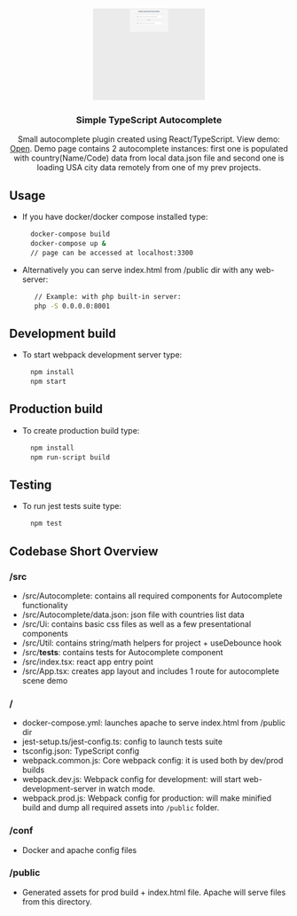 <div id="top"></div>

<!-- INTRO -->
<br />
<div align="center">
  <a href="img/3.png?raw=true">
    <p align="center">
      <img src="img/3.png" width="40%">
    </p>
  </a>

  <h3 align="center">Simple TypeScript Autocomplete</h3>

  <p align="center">
    Small autocomplete plugin created using React/TypeScript. 
    View demo: <a href="http://45.55.240.120">Open</a>. Demo page contains 2 autocomplete instances: first one is populated with country(Name/Code) data from local data.json file and second one is loading USA city data remotely from one of my prev projects.
  </p>
</div>

<!-- USAGE -->
## Usage

* If you have docker/docker compose installed type:
  ```sh
    docker-compose build
    docker-compose up &
    // page can be accessed at localhost:3300
  ```

* Alternatively you can serve index.html from /public dir with any web-server:
  ```sh
     // Example: with php built-in server:
     php -S 0.0.0.0:8001
  ```

<!-- DEVELOPMENT BUILD -->
## Development build

* To start webpack development server type:
  ```sh
    npm install
    npm start
  ```

<!-- PRODUCTION BUILD -->
## Production build

* To create production build type:
  ```sh
    npm install
    npm run-script build
  ```

<!-- TESTING -->
## Testing

* To run jest tests suite type:
  ```sh
    npm test
  ```

<!-- CODEBASE SHORT OVERVIEW -->
## Codebase Short Overview

### /src

* /src/Autocomplete: contains all required components for Autocomplete functionality
* /src/Autocomplete/data.json: json file with countries list data
* /src/Ui: contains basic css files as well as a few presentational components
* /src/Util: contains string/math helpers for project + useDebounce hook
* /src/__tests__: contains tests for Autocomplete component
* /src/index.tsx: react app entry point
* /src/App.tsx: creates app layout and includes 1 route for autocomplete scene demo

### /

* docker-compose.yml: launches apache to serve index.html from /public dir
* jest-setup.ts/jest-config.ts: config to launch tests suite
* tsconfig.json: TypeScript config
* webpack.common.js: Core webpack config: it is used both by dev/prod builds
* webpack.dev.js: Webpack config for development: will start web-development-server
in watch mode.
* webpack.prod.js: Webpack config for production: will make minified build
and dump all required assets into `/public` folder. 

### /conf

* Docker and apache config files

### /public

* Generated assets for prod build + index.html file. Apache will serve files from this directory.